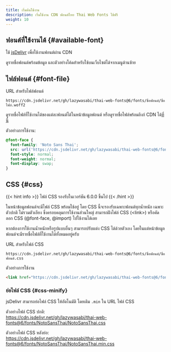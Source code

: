```yaml
---
title: เริ่มต้นใช้งาน
description: เริ่มใช้งาน CDN ฟอนต์ไทย Thai Web Fonts ใช้ฟรี
weight: 10
---
```


## ฟอนต์ที่ใช้งานได้ {#available-font}

ใช้ [jsDelivr](https://www.jsdelivr.com/) เพื่อใช้งานฟอนต์ผ่าน CDN

ดูรายชื่อฟอนต์พร้อมข้อมูล และตัวอย่างโค้ดสำหรับใช้บนเว็บไซต์ได้จากเมนูด้านซ้าย

## ไฟล์ฟอนต์ {#font-file}

URL สำหรับไฟล์ฟอนต์

```plaintext
https://cdn.jsdelivr.net/gh/lazywasabi/thai-web-fonts@6/fonts/ชื่อฟอนต์/ชื่อไฟล์.woff2
```

ดูรายชื่อไฟล์ที่ใช้งานได้ของแต่ละฟอนต์ได้ในหน้าข้อมูลฟอนต์ หรือดูรายชื่อไฟล์พร้อมลิงก์ CDN ได้[ที่นี่](https://cdn.jsdelivr.net/gh/lazywasabi/thai-web-fonts@6/fonts/)

ตัวอย่างการใช้งาน:

```css
@font-face {
  font-family: 'Noto Sans Thai';
  src: url('https://cdn.jsdelivr.net/gh/lazywasabi/thai-web-fonts@6/fonts/NotoSansThai/NotoSansThai-Regular.woff2') format('woff2');
  font-style: normal;
  font-weight: normal;
  font-display: swap;
}
```

## CSS {#css}

{{< hint info >}}
ไฟล์ CSS รองรับในเวอร์ชัน 6.0.0 ขึ้นไป
{{< /hint >}}

ในหน้าข้อมูลฟอนต์จะมีไฟล์ CSS พร้อมใช้อยู่ โดย CSS นี้จะรองรับเฉพาะฟอนต์ทุกน้ำหนัก เฉพาะตัวปกติ ไม่รวมตัวเอียง ซึ่งครอบคลุมการใช้งานส่วนใหญ่ สามารถฝังไฟล์ CSS (&lt;link&gt;) หรือคัดลอก CSS (@font-face, @import) ไปใช้งานได้เลย

หากต้องการใช้งานน้ำหนักหรือรูปแบบอื่นๆ สามารถปรับแต่ง CSS ได้ด้วยตัวเอง โดยในแต่หน้าข้อมูลฟอนต์จะมีรายชื่อไฟล์ที่ใช้งานได้ทั้งหมดอยู่ครับ

URL สำหรับไฟล์ CSS

```plaintext
https://cdn.jsdelivr.net/gh/lazywasabi/thai-web-fonts@6/fonts/ชื่อฟอนต์/ชื่อฟอนต์.css
```

ตัวอย่างการใช้งาน

```html
<link href="https://cdn.jsdelivr.net/gh/lazywasabi/thai-web-fonts@6/fonts/NotoSansThai/NotoSansThai.css" rel="stylesheet" />
```

### ย่อไฟล์ CSS {#css-minify}

jsDelivr สามารถย่อไฟล์ CSS ให้อัตโนมัติ โดยเติม `.min` ใน URL ไฟล์ CSS

ตัวอย่างไฟล์ CSS ปกติ:  
https://cdn.jsdelivr.net/gh/lazywasabi/thai-web-fonts@6/fonts/NotoSansThai/NotoSansThai.css

ตัวอย่างไฟล์ CSS หลังย่อ:  
https://cdn.jsdelivr.net/gh/lazywasabi/thai-web-fonts@6/fonts/NotoSansThai/NotoSansThai.min.css
